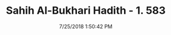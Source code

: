 ---
title        : "Sahih Al-Bukhari Hadith - 1. 583"
date         : 7/25/2018 1:50:42 PM
draft        : false
type         : "hadith"
layout       : "hadith"
BookCode     : "SHB"
VolumeNumber : "1"
HadithNumber : "583"
categories  :  ["Adhan-Raising the voice in pronouncing Adhan"]
tags  :  ["Abdul Rahman"]
---